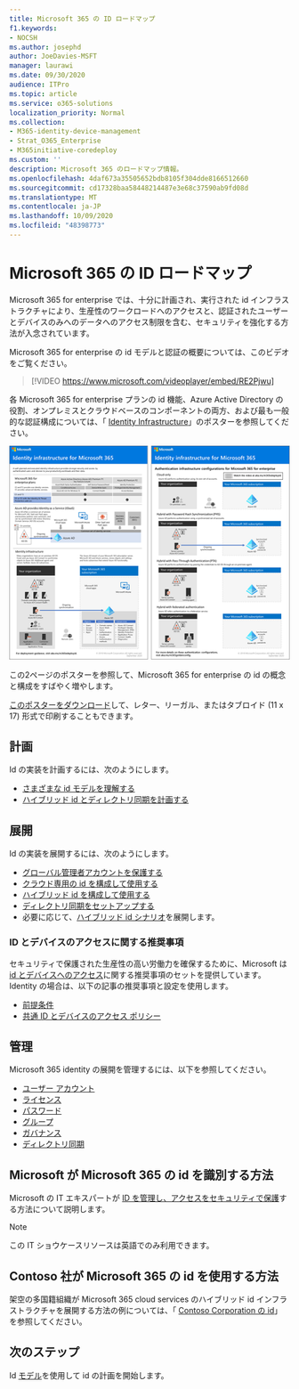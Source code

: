 ```yaml
---
title: Microsoft 365 の ID ロードマップ
f1.keywords:
- NOCSH
ms.author: josephd
author: JoeDavies-MSFT
manager: laurawi
ms.date: 09/30/2020
audience: ITPro
ms.topic: article
ms.service: o365-solutions
localization_priority: Normal
ms.collection:
- M365-identity-device-management
- Strat_O365_Enterprise
- M365initiative-coredeploy
ms.custom: ''
description: Microsoft 365 のロードマップ情報。
ms.openlocfilehash: 4daf673a35505652bdb8105f304dde8166512660
ms.sourcegitcommit: cd17328baa58448214487e3e68c37590ab9fd08d
ms.translationtype: MT
ms.contentlocale: ja-JP
ms.lasthandoff: 10/09/2020
ms.locfileid: "48398773"
---
```

# <a name="identity-roadmap-for-microsoft-365"></a>Microsoft 365 の ID ロードマップ

Microsoft 365 for enterprise では、十分に計画され、実行された id インフラストラクチャにより、生産性のワークロードへのアクセスと、認証されたユーザーとデバイスのみへのデータへのアクセス制限を含む、セキュリティを強化する方法が入念されています。

Microsoft 365 for enterprise の id モデルと認証の概要については、このビデオをご覧ください。

<p> </p>

> [!VIDEO https://www.microsoft.com/videoplayer/embed/RE2Pjwu]

各 Microsoft 365 for enterprise プランの id 機能、Azure Active Directory の役割、オンプレミスとクラウドベースのコンポーネントの両方、および最も一般的な認証構成については、「 [Identity Infrastructure](../downloads/m365e-identity-infra.pdf)」のポスターを参照してください。

[![ID インフラストラクチャ ポスター](../downloads/m365e-identity-infra.png)](../downloads/m365e-identity-infra.pdf)

この2ページのポスターを参照して、Microsoft 365 for enterprise の id の概念と構成をすばやく増やします。

[このポスターをダウンロード](https://github.com/MicrosoftDocs/microsoft-365-docs/raw/public/microsoft-365/downloads/m365e-identity-infra.pdf)して、レター、リーガル、またはタブロイド (11 x 17) 形式で印刷することもできます。

## <a name="plan"></a>計画

Id の実装を計画するには、次のようにします。

- [さまざまな id モデルを理解する](about-microsoft-365-identity.md)
- [ハイブリッド id とディレクトリ同期を計画する](plan-for-directory-synchronization.md)

## <a name="deploy"></a>展開

Id の実装を展開するには、次のようにします。

- [グローバル管理者アカウントを保護する](protect-your-global-administrator-accounts.md)
- [クラウド専用の id を構成して使用する](cloud-only-identities.md)
- [ハイブリッド id を構成して使用する](prepare-for-directory-synchronization.md)
- [ディレクトリ同期をセットアップする](set-up-directory-synchronization.md)
- 必要に応じて、[ハイブリッド id シナリオ](hybrid-solutions.md)を展開します。

### <a name="identity-and-device-access-recommendations"></a>ID とデバイスのアクセスに関する推奨事項

セキュリティで保護された生産性の高い労働力を確保するために、Microsoft は [id とデバイスへのアクセス](../security/office-365-security/microsoft-365-policies-configurations.md)に関する推奨事項のセットを提供しています。 Identity の場合は、以下の記事の推奨事項と設定を使用します。

- [前提条件](../security/office-365-security/identity-access-prerequisites.md)
- [共通 ID とデバイスのアクセス ポリシー](../security/office-365-security/identity-access-policies.md)

## <a name="manage"></a>管理

Microsoft 365 identity の展開を管理するには、以下を参照してください。

- [ユーザー アカウント](manage-microsoft-365-accounts.md)
- [ライセンス](assign-licenses-to-user-accounts.md)
- [パスワード](manage-microsoft-365-passwords.md)
- [グループ](manage-microsoft-365-groups.md)
- [ガバナンス](manage-microsoft-365-identity-governance.md)
- [ディレクトリ同期](view-directory-synchronization-status.md)

## <a name="how-microsoft-does-identity-for-microsoft-365"></a>Microsoft が Microsoft 365 の id を識別する方法

Microsoft の IT エキスパートが [ID を管理し、アクセスをセキュリティで保護](https://www.microsoft.com/en-us/itshowcase/managing-user-identities-and-secure-access-at-microsoft)する方法について説明します。

>[!Note]
>この IT ショウケースリソースは英語でのみ利用できます。
>

## <a name="how-contoso-did-identity-for-microsoft-365"></a>Contoso 社が Microsoft 365 の id を使用する方法

架空の多国籍組織が Microsoft 365 cloud services のハイブリッド id インフラストラクチャを展開する方法の例については、「 [Contoso Corporation の id](contoso-identity.md)」を参照してください。

## <a name="next-step"></a>次のステップ

Id [モデル](about-microsoft-365-identity.md)を使用して id の計画を開始します。
